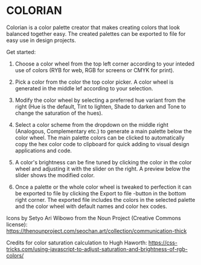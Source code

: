 COLORIAN
========

Colorian is a color palette creator that makes creating colors that look
balanced together easy. The created palettes can be exported to file for easy
use in design projects.

Get started:

1. Choose a color wheel from the top left corner according to your inteded use
of colors (RYB for web, RGB for screens or CMYK for print).

2. Pick a color from the color the top color picker. A color wheel is generated
in the middle lef according to your selection.

3. Modify the color wheel by selecting a preferred hue variant from the right
(Hue is the default, Tint to lighten, Shade to darken and Tone to change the
saturation of the hues).

4. Select a color scheme from the dropdown on the middle right (Analogous,
Complementary etc.) to generate a main palette below the color wheel. The main
palette colors can be clicked to automatically copy the hex color code to
clipboard for quick adding to visual design applications and code.

5. A color's brightness can be fine tuned by clicking the color in the color
wheel and adjusting it with the slider on the right. A preview below the slider
shows the modified color.

6. Once a palette or the whole color wheel is tweaked to perfection it can be
exported to file by clicking the Export to file -button in the bottom right
corner. The exported file includes the colors in the selected palette and the
color wheel with default names and color hex codes.


Icons by Setyo Ari Wibowo from the Noun Project (Creative Commons license):
https://thenounproject.com/seochan.art/collection/communication-thick

Credits for color saturation calculation to Hugh Haworth:
https://css-tricks.com/using-javascript-to-adjust-saturation-and-brightness-of-rgb-colors/
